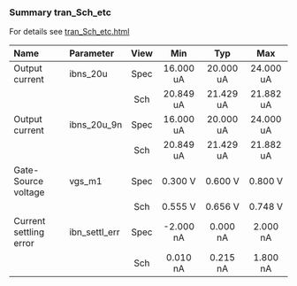 ### Summary tran_Sch_etc

For details see <a href='tran_Sch_etc.html'>tran_Sch_etc.html</a>

|**Name**|**Parameter**|**View**|**Min** | **Typ** | **Max**|
|:---|:---|:---:|:---:|:---:|:---:|
|Output current|ibns\_20u | Spec | 16.000 uA | 20.000 uA | 24.000 uA |
| | | Sch|20.849 uA | 21.429 uA | 21.882 uA |
|Output current|ibns\_20u\_9n | Spec | 16.000 uA | 20.000 uA | 24.000 uA |
| | | Sch|20.849 uA | 21.429 uA | 21.882 uA |
|Gate-Source voltage|vgs\_m1 | Spec | 0.300 V | 0.600 V | 0.800 V |
| | | Sch|0.555 V | 0.656 V | 0.748 V |
|Current settling error|ibn\_settl\_err | Spec | -2.000 nA | 0.000 nA | 2.000 nA |
| | | Sch|0.010 nA | 0.215 nA | 1.800 nA |
